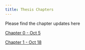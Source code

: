 ```yaml
---
title: Thesis Chapters
---
```


Please find the chapter updates here

[Chapter 0 - Oct 5]({{site.baseurl}}/assets/media/chapter0.pdf)

[Chapter 1 - Oct 18]({{site.baseurl}}/assets/media/chapter1.pdf)
